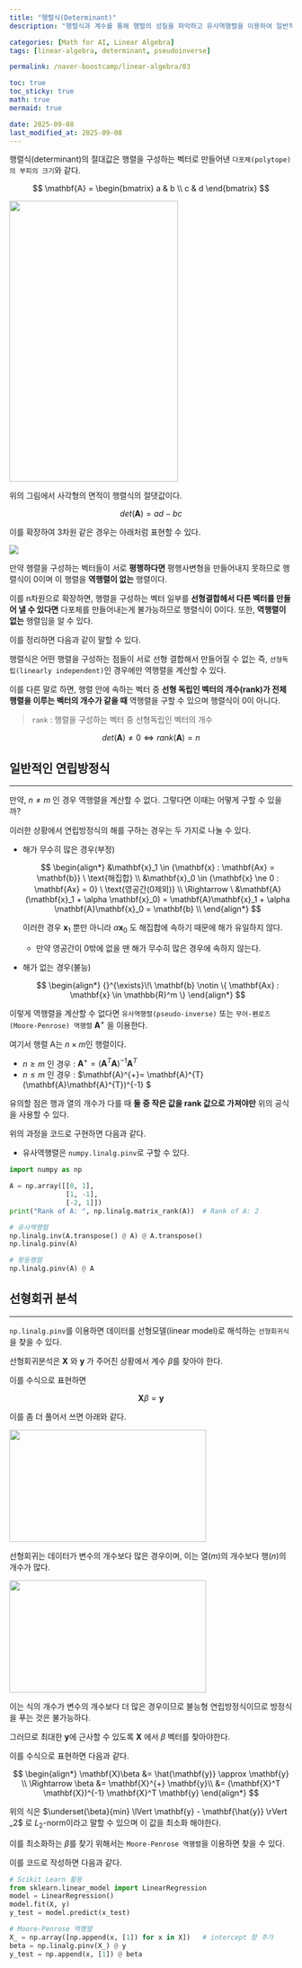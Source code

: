 ```yaml
---
title: "행렬식(Determinant)"
description: "행렬식과 계수를 통해 행렬의 성질을 파악하고 유사역행렬을 이용하여 일반적인 연립방정식과 선형회귀 분석 문제를 해결하는 과정을 정리한 포스트입니다."

categories: [Math for AI, Linear Algebra]
tags: [linear-algebra, determinant, pseudoinverse]

permalink: /naver-boostcamp/linear-algebra/03

toc: true
toc_sticky: true
math: true
mermaid: true

date: 2025-09-08
last_modified_at: 2025-09-08
---
```


행렬식(determinant)의 절대값은 행렬을 구성하는 벡터로 만들어낸 `다포체(polytope)의 부피의 크기`와 같다.

$$
\mathbf{A} = \begin{bmatrix}
a & b \\
c & d
\end{bmatrix} 
$$

<img src="https://blogger.googleusercontent.com/img/b/R29vZ2xl/AVvXsEgwvh325LUC35qBOvI6bnCnyKYpzH4l-JtoZMCZkQm1f0U7T5zj5ywwE5OP2LgBDz6eE2DqSY23QOyXeh_Gop70dVG7zg2HDirZJd0BayINeMNiYt3IpUvz-r_YbM0420B900_GYdNLlrek/w1200-h630-p-k-no-nu/500px-Area_parallellogram_as_determinant.svg.png" width="300" height="500">

위의 그림에서 사각형의 면적이 행렬식의 절댓값이다.

$$
det(\mathbf{A}) = ad - bc
$$

이를 확장하여 3차원 같은 경우는 아래처럼 표현할 수 있다.

<img src="https://blogger.googleusercontent.com/img/b/R29vZ2xl/AVvXsEj-GrqK_bLwQ92HhNKnsz8HctkGKdWiZtUeyaJgyK_01ZXzg4bSRGl_4eVpHjVA3YzkXpcRegYXcFC0_q5sIoNEG2msOlQv89oJfPhTNtCxNustFY6f-mFFkKpTlS4BwIL9NfvhqG5R0cwU/s280/500px-Determinant_parallelepiped.svg.png">

만약 행렬을 구성하는 벡터들이 서로 **평행하다면** 평행사변형을 만들어내지 못하므로 행렬식이 0이며 이 행렬을 **역행렬이 없는** 행렬이다.

이를 n차원으로 확장하면, 행렬을 구성하는 벡터 일부를 **선형결합헤서 다른 벡터를 만들어 낼 수 있다면** 다포체를 만들어내는게 불가능하므로 행렬식이 0이다. 또한, **역행렬이 없는** 행렬임을 알 수 있다.


이를 정리하면 다음과 같이 말할 수 있다.

행렬식은 어떤 행렬을 구성하는 점들이 서로 선형 결합해서 만들어질 수 없는 즉, `선형독립(linearly independent)`인 경우에만 역행렬을 계산할 수 있다.

이를 다른 말로 하면, 행렬 안에 속하는 벡터 중 **선형 독립인 벡터의 개수(rank)가 전체 행렬을 이루는 벡터의 개수가 같을 때** 역행렬을 구할 수 있으며 행렬식이 0이 아니다.

> `rank` : 행렬을 구성하는 벡터 중 선형독립인 벡터의 개수 <br>

$$
det(\mathbf{A}) \ne 0 \iff rank(\mathbf{A}) = n
$$

## 일반적인 연립방정식
-----------

만약, $n \ne m$ 인 경우 역행렬을 계산할 수 없다. 그렇다면 이때는 어떻게 구할 수 있을까?

이러한 상황에서 연립방정식의 해를 구하는 경우는 두 가지로 나눌 수 있다.

- 해가 무수히 많은 경우(부정)
    
    $$
    \begin{align*}
    &\mathbf{x}_1 \in {\mathbf{x} : \mathbf{Ax} = \mathbf{b}} \ \text{해집합} \\
    &\mathbf{x}_0 \in {\mathbf{x} \ne 0 : \mathbf{Ax} = 0} \ \text{영공간(0제외)} \\
    \Rightarrow \ &\mathbf{A}(\mathbf{x}_1 + \alpha \mathbf{x}_0) = \mathbf{A}\mathbf{x}_1 + \alpha \mathbf{A}\mathbf{x}_0 = \mathbf{b} \\
    \end{align*}
    $$

    이러한 경우 $\mathbf{x}_1$ 뿐만 아니라 $\alpha\mathbf{x}_0$ 도 해집합에 속하기 때문에 해가 유일하지 않다. 

    - 만약 영공간이 0밖에 없을 땐 해가 무수히 많은 경우에 속하지 않는다.

- 해가 없는 경우(불능)

    $$
    \begin{align*}
    {}^{\exists}\!\ \mathbf{b} \notin \{ \mathbf{Ax} : \mathbf{x} \in \mathbb{R}^m \}
    \end{align*}
    $$

이렇게 역행렬을 계산할 수 없다면 `유사역행렬(pseudo-inverse)` 또는 `무어-펜로즈(Moore-Penrose) 역행렬` $\mathbf{A}^{+}$ 을 이용한다.

여기서 행렬 A는 $n \times m$인 행렬이다.

- $n \ge m$ 인 경우 : $\mathbf{A}^{+}= (\mathbf{A}^T \mathbf{A})^{-1} \mathbf{A}^{T}$
- $n \le m$ 인 경우 : $\mathbf{A}^{+}= \mathbf{A}^{T}(\mathbf{A}\mathbf{A}^{T})^{-1} $

유의할 점은 행과 열의 개수가 다를 때 **둘 중 작은 값을 rank 값으로 가져야만** 위의 공식을 사용할 수 있다. 

위의 과정을 코드로 구현하면 다음과 같다.

- 유사역행렬은 `numpy.linalg.pinv`로 구할 수 있다.

```python
import numpy as np

A = np.array([[0, 1],
              [1, -1],
              [-2, 1]])
print("Rank of A: ", np.linalg.matrix_rank(A))  # Rank of A: 2

# 유사역행렬
np.linalg.inv(A.transpose() @ A) @ A.transpose()
np.linalg.pinv(A)

# 항등행렬
np.linalg.pinv(A) @ A
```

## 선형회귀 분석
-----------

`np.linalg.pinv`를 이용하면 데이터를 선형모델(linear model)로 해석하는 `선형회귀식`을 찾을 수 있다.

선형회귀분석은 $\mathbf{X}$ 와 $\mathbf{y}$ 가 주어진 상황에서 계수 $\beta$를 찾아야 한다.

이를 수식으로 표현하면 

$$
\mathbf{X}\beta = \mathbf{y}
$$

이를 좀 더 풀어서 쓰면 아래와 같다.

<img src="https://images.velog.io/images/recoder/post/09f7929a-7561-4e27-aaf7-351c2b056e50/image.png" height="200" width="350">

선형회귀는 데이터가 변수의 개수보다 많은 경우이며, 이는 열($m$)의 개수보다 행($n$)의 개수가 많다.

<img src="https://images.velog.io/images/recoder/post/a9c7e0e7-0d97-4831-87e2-99fc671172b1/image.png" height="200" width="350">

이는 식의 개수가 변수의 개수보다 더 많은 경우이므로 불능형 연립방정식이므로 방정식을 푸는 것은 불가능하다.

그러므로 최대한 $\mathbf{y}$에 근사할 수 있도록 $\mathbf{X}$ 에서 $\beta$ 벡터를 찾아야한다.

이를 수식으로 표현하면 다음과 같다.

$$
\begin{align*}
\mathbf{X}\beta &= \hat{\mathbf{y}} \approx \mathbf{y} \\ 
\Rightarrow \beta &= \mathbf{X}^{+} \mathbf{y}\\
&= (\mathbf{X}^T \mathbf{X})^{-1} \mathbf{X}^T \mathbf{y}
\end{align*}
$$

위의 식은 $\underset{\beta}{min} \lVert \mathbf{y} - \mathbf{\hat{y}} \rVert _2$ 로 $L_2$-norm이라고 말할 수 있으며 이 값을 최소화 해야한다.

이를 최소화하는 $\beta$를 찾기 위해서는 `Moore-Penrose 역행렬`을 이용하면 찾을 수 있다.

이를 코드로 작성하면 다음과 같다.

```python
# Scikit Learn 활용
from sklearn.linear_model import LinearRegression
model = LinearRegression()
model.fit(X, y)
y_test = model.predict(x_test)

# Moore-Penrose 역행렬
X_ = np.array([np.append(x, [1]) for x in X])   # intercept 항 추가
beta = np.linalg.pinv(X_) @ y
y_test = np.append(x, [1]) @ beta
```




